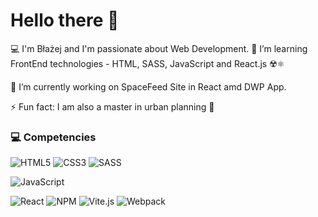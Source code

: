 # Hello there 👋

💻 I'm Błażej and I'm passionate about Web Development. 🌱 I’m learning FrontEnd technologies - HTML, SASS, JavaScript and React.js ☢️⚛️ 

🔭 I’m currently working on SpaceFeed Site in React amd DWP App. 

⚡ Fun fact: I am also a master in urban planning 🏬

### 💻 Competencies

![HTML5](https://img.shields.io/badge/html5-2_years-555555?style=flat-square&logo=html5&logoColor=white&labelColor=E34F26) ![CSS3](https://img.shields.io/badge/css3-2_years-555555.svg?style=flat-square&logo=css3&logoColor=white&labelColor=1572B6) ![SASS](https://img.shields.io/badge/SASS-2_years-555555.svg?style=flat-square&logo=SASS&logoColor=white&labelColor=hotpink)

![JavaScript](https://img.shields.io/badge/javascript-1_year-555555.svg?style=flat-square&logo=javascript&logoColor=F7DF1E&labelColor=323330)

![React](https://img.shields.io/badge/react-2_months-555555.svg?style=flat-square&logo=react&logoColor=61DAFB&labelColor=20232a) ![NPM](https://img.shields.io/badge/NPM-2_months-555555.svg?style=flat-square&logo=npm&logoColor=white&labelColor=000000) ![Vite.js](https://img.shields.io/badge/Vite.js-2_months-555555.svg?style=flat-square&logo=vite&logoColor=white&labelColor=646CFF) ![Webpack](https://img.shields.io/badge/Webpack-2_months-555555.svg?style=flat-square&logo=webpack&logoColor=8DD6F9&labelColor=323330)

